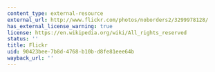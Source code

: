 ```yaml
---
content_type: external-resource
external_url: http://www.flickr.com/photos/noborders2/3299978128/
has_external_license_warning: true
license: https://en.wikipedia.org/wiki/All_rights_reserved
status: ''
title: Flickr
uid: 90423bee-7b8d-4768-b10b-d8fe81eee64b
wayback_url: ''
---
```

